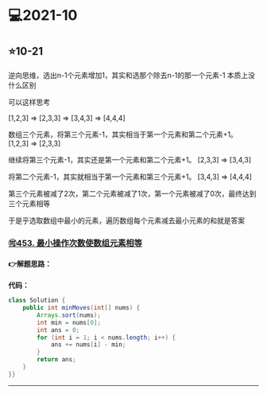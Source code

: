 # 💻2021-10

## ⭐10-21

逆向思维，选出n-1个元素增加1，其实和选那个除去n-1的那一个元素-1 本质上没什么区别

可以这样思考

[1,2,3]  =>  [2,3,3]  =>  [3,4,3]  =>  [4,4,4]

数组三个元素，将第三个元素-1，其实相当于第一个元素和第二个元素+1。 [1,2,3]  =>  [2,3,3]

继续将第三个元素-1，其实还是第一个元素和第二个元素+1。 [2,3,3]  =>  [3,4,3]

将第二个元素-1，其实就相当于第一个元素和第三个元素+1。 [3,4,3]  =>  [4,4,4]

第三个元素被减了2次，第二个元素被减了1次，第一个元素被减了0次，最终达到三个元素相等

于是乎选取数组中最小的元素，遍历数组每个元素减去最小元素的和就是答案

### [🉑453. 最小操作次数使数组元素相等](https://leetcode-cn.com/problems/minimum-moves-to-equal-array-elements/)

#### 👉解题思路：

**代码：**

```java
class Solution {
    public int minMoves(int[] nums) {
        Arrays.sort(nums);
        int min = nums[0];
        int ans = 0;
        for (int i = 1; i < nums.length; i++) {
            ans += nums[i] - min;
        }
        return ans;
    }
}}
```

***
